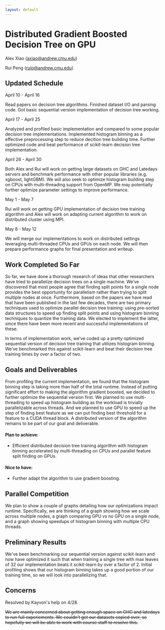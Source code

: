 ```yaml
---
layout: default
---
```


# Distributed Gradient Boosted Decision Tree on GPU

Alex Xiao (axiao@andrew.cmu.edu)

Rui Peng (ruip@andrew.cmu.edu)


## Updated Schedule

April 10 - April 16

Read papers on decision tree algorithms. Finished dataset I/O and parsing code. Got basic sequential version implementation of decision tree working.

April 17 - April 25

Analyzed and profiled basic implementation and compared to some popular decision tree implementations. Implemented histogram binning as a effective preprocessing step to reduce decition tree building time. Further optimized code and beat performance of scikit-learn decision tree implementation.

April 26 - April 30

Both Alex and Rui will work on getting large datasets on GHC and Latedays servers and benchmark performance with other popular libraries (e.g. xgboost, lightGBM). We will also seek to optimize histogram building step on CPUs with multi-threading support from OpenMP. We may potentially further optimize parameter settings to improve performance.

May 1 - May 7

Rui will work on getting GPU implementation of decision tree training algorithm and Alex will work on adapting current algorithm to work on distributed cluster using MPI.

May 8 - May 12

We will merge our implementations to work on distributed settings leveraging multi-threaded CPUs and GPUs on each node. We will then prepare performance graphs for final presentation and writeup.

## Work Completed So Far

So far, we have done a thorough research of ideas that other researchers have tried to parallelize decision trees on a single machine. We’ve discovered that most people agree that finding split points for a single node provides the best opportunity for parallelism rather than trying to split multiple nodes at once. Furthermore, based on the papers we have read that have been published in the last few decades, there are two primary techniques used to optimize parallel decision tree training: using pre-sorted data structures to speed up finding split points and using histogram binning techniques to quantize the training data. We elected to implement the latter, since there have been more recent and successful implementations of these.

In terms of implementation work, we’ve coded up a pretty optimized sequential version of decision tree training that utilizes histogram binning. We’ve benchmarked this against scikit-learn and beat their decision tree training times by over a factor of two.


## Goals and Deliverables

From profiling the current implementation, we found that the histogram binning step is taking more than half of the total runtime. Instead of putting significant effort to making the algorithm gradient boosted, we decided to further optimize the sequential version first. We planned to use multi-threading to speed up histogram building as the workload is trivially parallelizable across threads. And we planned to use GPU to speed up the step of finding best feature as we can put finding best threshold for a feature to a CUDA thread block. A distributed version of the algorithm remains to be part of our goal and deliverable.

#### Plan to achieve:

* Efficient distributed decision tree training algorithm with histogram binning accelerated by multi-threading on CPUs and parallel feature split finding on GPUs.

#### Nice to have:

* Further adapt the algorithm to use gradient boosting.




## Parallel Competition

We plan to show a couple of graphs detailing how our optimizations impact runtime. Specifically, we are thinking of a graph showing how we scale across multiple nodes, a graph comparing GPU vs no GPU on a single node, and a graph showing speedups of histogram binning with multiple CPU threads.

## Preliminary Results

We've been benchmarking our sequential version against scikit-learn and now have optimized it such that when training a single tree with max leaves of 32 our implementation beats it scikit-learn by over a factor of 2. Initial profiling shows that our histogram binning takes up a good portion of our training time, so we will look into parallelizing that.

## Concerns

Resolved by Kayvon's help on 4/28.

~~We are mainly concerned about getting enough space on GHC and latedays to run full experiements. We couldn't get our datasets copied over, so hopefully we will be able to work with course staff to resolve this.~~

